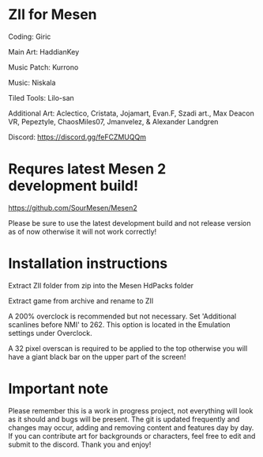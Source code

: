 # ZII for Mesen

Coding: Giric

Main Art: HaddianKey

Music Patch: Kurrono

Music: Niskala

Tiled Tools: Lilo-san

Additional Art: Aclectico, Cristata, Jojamart, Evan.F, Szadi art., Max Deacon VR, Pepeztyle, ChaosMiles07, Jmanvelez, & Alexander Landgren

Discord: https://discord.gg/feFCZMUQQm

# Requres latest Mesen 2 development build!

https://github.com/SourMesen/Mesen2

Please be sure to use the latest development build and not release version as of now otherwise it will not work correctly!

# Installation instructions

Extract ZII folder from zip into the Mesen HdPacks folder

Extract game from archive and rename to ZII

A 200% overclock is recommended but not necessary. Set 'Additional scanlines before NMI' to 262. This option is located in the Emulation settings under Overclock.

A 32 pixel overscan is required to be applied to the top otherwise you will have a giant black bar on the upper part of the screen!

# Important note

Please remember this is a work in progress project, not everything will look as it should and bugs will be present. The git is updated frequently and changes may occur, adding and removing content and features day by day. If you can contribute art for backgrounds or characters, feel free to edit and submit to the discord. Thank you and enjoy!

